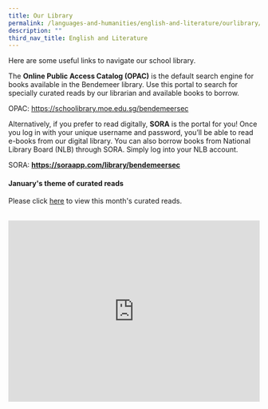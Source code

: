 ```yaml
---
title: Our Library
permalink: /languages-and-humanities/english-and-literature/ourlibrary/
description: ""
third_nav_title: English and Literature
---
```



<style>
.google-slides-container{ position: relative; width: 100%; padding-top: 72%; overflow: hidden; } .google-slides-container iframe{ position: absolute; top: 0; left: 0; width: 100%; height: 100%; }
</style>

Here are some useful links to navigate our school library.

The **Online Public Access Catalog (OPAC)** is the default search engine for books available in the Bendemeer library. Use this portal to search for specially curated reads by our librarian and available books to borrow.

OPAC: <a href="https://schoolibrary.moe.edu.sg/bendemeersec" target="_blank" >https://schoolibrary.moe.edu.sg/bendemeersec</a>


Alternatively, if you prefer to read digitally, **SORA** is the portal for you! Once you log in with your unique username and password, you’ll be able to read e-books from our digital library. You can also borrow books from National Library Board (NLB) through SORA. Simply log into your NLB account. 

SORA: <a href="https://soraapp.com/library/bendemeersec" target="_blank" ><b>https://soraapp.com/library/bendemeersec</b></a>


#### **January's theme of curated reads**


Please click <a href="https://www.canva.com/design/DAFX5cLrgYo/498x6iua4MZMjleaCc-wWA/view?utm_content=DAFX5cLrgYo&utm_campaign=designshare&utm_medium=link2&utm_source=sharebutton#2" target="_blank" >here</a> to view this month's curated reads.


<br>

<div class="google-slides-container">
<iframe src="https://docs.google.com/presentation/d/e/2PACX-1vRdYKJfmW29DXnVDzAQxugzdHegb5EnkBRiIpOArO6-EhMplS-vvpKBb6n7UAtTuBQo_4P7LVDjlMJq/embed?start=true&loop=false&delayms=3000" frameborder="0" width="840" height="589" allowfullscreen="true" ></iframe></div>